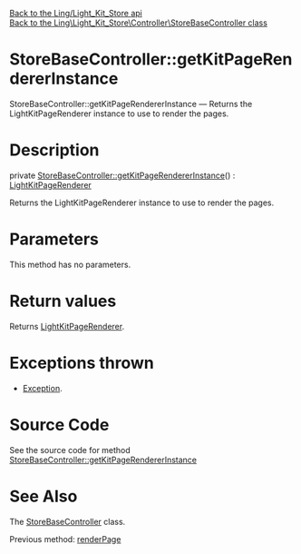 [Back to the Ling/Light_Kit_Store api](https://github.com/lingtalfi/Light_Kit_Store/blob/master/doc/api/Ling/Light_Kit_Store.md)<br>
[Back to the Ling\Light_Kit_Store\Controller\StoreBaseController class](https://github.com/lingtalfi/Light_Kit_Store/blob/master/doc/api/Ling/Light_Kit_Store/Controller/StoreBaseController.md)


StoreBaseController::getKitPageRendererInstance
================



StoreBaseController::getKitPageRendererInstance — Returns the LightKitPageRenderer instance to use to render the pages.




Description
================


private [StoreBaseController::getKitPageRendererInstance](https://github.com/lingtalfi/Light_Kit_Store/blob/master/doc/api/Ling/Light_Kit_Store/Controller/StoreBaseController/getKitPageRendererInstance.md)() : [LightKitPageRenderer](https://github.com/lingtalfi/Light_Kit/blob/master/doc/api/Ling/Light_Kit/PageRenderer/LightKitPageRenderer.md)




Returns the LightKitPageRenderer instance to use to render the pages.




Parameters
================

This method has no parameters.


Return values
================

Returns [LightKitPageRenderer](https://github.com/lingtalfi/Light_Kit/blob/master/doc/api/Ling/Light_Kit/PageRenderer/LightKitPageRenderer.md).


Exceptions thrown
================

- [Exception](http://php.net/manual/en/class.exception.php).&nbsp;







Source Code
===========
See the source code for method [StoreBaseController::getKitPageRendererInstance](https://github.com/lingtalfi/Light_Kit_Store/blob/master/Controller/StoreBaseController.php#L47-L61)


See Also
================

The [StoreBaseController](https://github.com/lingtalfi/Light_Kit_Store/blob/master/doc/api/Ling/Light_Kit_Store/Controller/StoreBaseController.md) class.

Previous method: [renderPage](https://github.com/lingtalfi/Light_Kit_Store/blob/master/doc/api/Ling/Light_Kit_Store/Controller/StoreBaseController/renderPage.md)<br>


